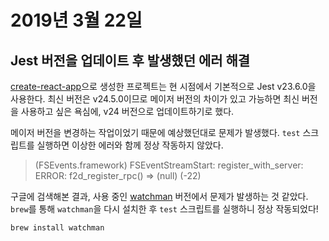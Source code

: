 # 2019년 3월 22일

## Jest 버전을 업데이트 후 발생했던 에러 해결

[create-react-app](https://facebook.github.io/create-react-app/)으로 생성한 프로젝트는 현 시점에서 기본적으로 Jest v23.6.0을 사용한다. 최신 버전은 v24.5.0이므로 메이저 버전의 차이가 있고 가능하면 최신 버전을 사용하고 싶은 욕심에, v24 버전으로 업데이트하기로 했다.

메이저 버전을 변경하는 작업이었기 때문에 예상했던대로 문제가 발생했다. `test` 스크립트를 실행하면 이상한 에러와 함께 정상 작동하지 않았다.

> (FSEvents.framework) FSEventStreamStart: register_with_server: ERROR: f2d_register_rpc() => (null) (-22)

구글에 검색해본 결과, 사용 중인 [watchman](https://facebook.github.io/watchman/) 버전에서 문제가 발생하는 것 같았다. `brew`를 통해 `watchman`을 다시 설치한 후 `test` 스크립트를 실행하니 정상 작동되었다!

```bash
brew install watchman
```
